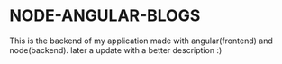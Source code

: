 # NODE-ANGULAR-BLOGS
This is the backend of my application made with angular(frontend) and node(backend). later a update with a better description :)
